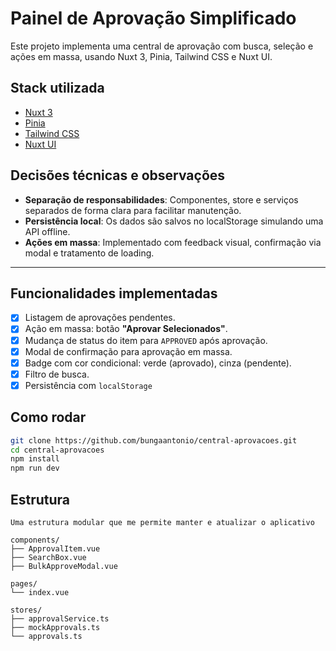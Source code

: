 # Painel de Aprovação Simplificado

Este projeto implementa uma central de aprovação com busca, seleção e ações em massa, usando Nuxt 3, Pinia, Tailwind CSS e Nuxt UI.

## Stack utilizada

- [Nuxt 3](https://nuxt.com/)
- [Pinia](https://pinia.vuejs.org/)
- [Tailwind CSS](https://tailwindcss.com/)
- [Nuxt UI ](https://ui.nuxt.com/)

## Decisões técnicas e observações

- **Separação de responsabilidades**: Componentes, store e serviços separados de forma clara para facilitar manutenção.
- **Persistência local**: Os dados são salvos no localStorage simulando uma API offline.
- **Ações em massa**: Implementado com feedback visual, confirmação via modal e tratamento de loading.

---
## Funcionalidades implementadas
- [x] Listagem de aprovações pendentes.
- [x] Ação em massa: botão **"Aprovar Selecionados"**.
- [x] Mudança de status do item para `APPROVED` após aprovação.
- [x] Modal de confirmação para aprovação em massa.
- [x] Badge com cor condicional: verde (aprovado), cinza (pendente).
- [x] Filtro de busca.
- [x] Persistência com `localStorage`
>

## Como rodar

```bash
git clone https://github.com/bungaantonio/central-aprovacoes.git
cd central-aprovacoes
npm install
npm run dev
```

## Estrutura
`Uma estrutura modular que me permite manter e atualizar o aplicativo`
```
components/
├── ApprovalItem.vue
├── SearchBox.vue
├── BulkApproveModal.vue

pages/
└── index.vue

stores/
├── approvalService.ts
├── mockApprovals.ts
└── approvals.ts
```
